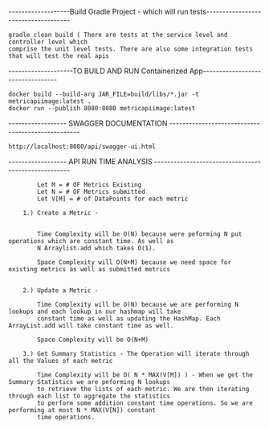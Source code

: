 
-------------------Build Gradle Project - which will run tests------------------------------------

    gradle clean build ( There are tests at the service level and controller level which 
    comprise the unit level tests. There are also some integration tests that will test the real apis

--------------------TO BUILD AND RUN Containerized App---------------------------------
    
    
    docker build --build-arg JAR_FILE=build/libs/*.jar -t metricapiimage:latest .
    docker run --publish 8080:8080 metricapiimage:latest
    
    



------------------ SWAGGER DOCUMENTATION --------------------------------------------------
   
   
    http://localhost:8080/api/swagger-ui.html
    
------------------ API RUN TIME ANALYSIS ----------------------------------------------------

        
            
            Let M = # OF Metrics Existing  
            Let N = # OF Metrics submitted 
            Let V[M] = # of DataPoints for each metric 
        
        1.) Create a Metric - 
        
            
            Time Complexity will be O(N) because were peforming N put operations which are constant time. As well as 
            N Arraylist.add which takes O(1). 
            
            Space Complexity will O(N+M) because we need space for existing metrics as well as submitted metrics 
         
        
        2.) Update a Metric - 
        
            Time Complexity will be O(N) because we are performing N lookups and each lookup in our hashmap will take
            constant time as well as updating the HashMap. Each ArrayList.add will take constant time as well. 
            
            Space Complexity will be O(N+M)
            
        3.) Get Summary Statistics - The Operation will iterate through all the Values of each metric
        
            Time Complexity will be O( N * MAX(V[M]) ) - When we get the Summary Statistics we are peforming N lookups
            to retrieve the lists of each metric. We are then iterating through each list to aggregate the statistics 
            to perform some addition constant time operations. So we are performing at most N * MAX(V[N]) constant 
            time operations.  
            